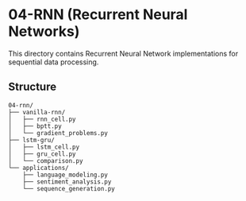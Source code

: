 # 04-RNN (Recurrent Neural Networks)

This directory contains Recurrent Neural Network implementations for sequential data processing.

## Structure
```
04-rnn/
├── vanilla-rnn/
│   ├── rnn_cell.py
│   ├── bptt.py
│   └── gradient_problems.py
├── lstm-gru/
│   ├── lstm_cell.py
│   ├── gru_cell.py
│   └── comparison.py
└── applications/
    ├── language_modeling.py
    ├── sentiment_analysis.py
    └── sequence_generation.py
```